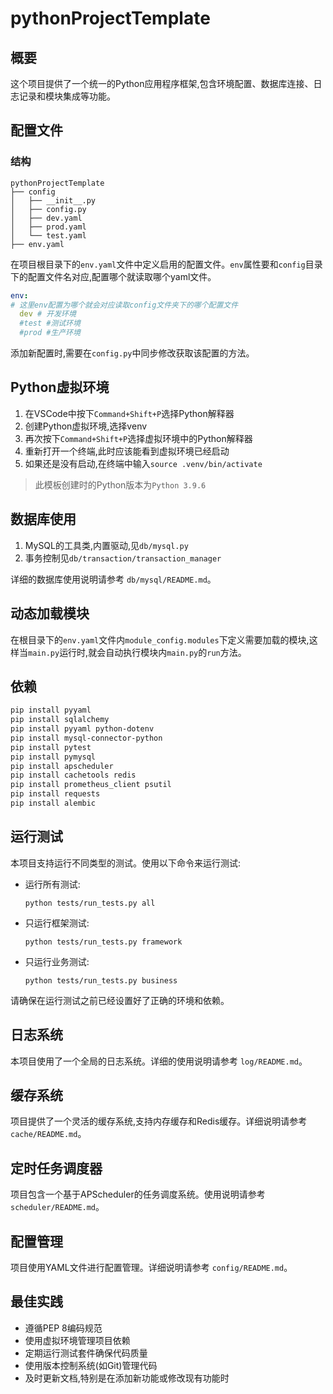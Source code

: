 # pythonProjectTemplate

## 概要

这个项目提供了一个统一的Python应用程序框架,包含环境配置、数据库连接、日志记录和模块集成等功能。

## 配置文件

### 结构

```
pythonProjectTemplate
├── config
│   ├── __init__.py
│   ├── config.py
│   ├── dev.yaml
│   ├── prod.yaml
│   └── test.yaml
├── env.yaml
```

在项目根目录下的`env.yaml`文件中定义启用的配置文件。`env`属性要和`config`目录下的配置文件名对应,配置哪个就读取哪个yaml文件。

```1:5:env.yaml
env:
# 这里env配置为哪个就会对应读取config文件夹下的哪个配置文件
  dev # 开发环境
  #test #测试环境
  #prod #生产环境
```

添加新配置时,需要在`config.py`中同步修改获取该配置的方法。

## Python虚拟环境

1. 在VSCode中按下`Command+Shift+P`选择Python解释器
2. 创建Python虚拟环境,选择venv
3. 再次按下`Command+Shift+P`选择虚拟环境中的Python解释器
4. 重新打开一个终端,此时应该能看到虚拟环境已经启动
5. 如果还是没有启动,在终端中输入`source .venv/bin/activate`

> 此模板创建时的Python版本为`Python 3.9.6`

## 数据库使用

1. MySQL的工具类,内置驱动,见`db/mysql.py`
2. 事务控制见`db/transaction/transaction_manager`

详细的数据库使用说明请参考 `db/mysql/README.md`。

## 动态加载模块

在根目录下的`env.yaml`文件内`module_config.modules`下定义需要加载的模块,这样当`main.py`运行时,就会自动执行模块内`main.py`的`run`方法。

## 依赖

```bash
pip install pyyaml
pip install sqlalchemy
pip install pyyaml python-dotenv
pip install mysql-connector-python
pip install pytest
pip install pymysql
pip install apscheduler
pip install cachetools redis
pip install prometheus_client psutil
pip install requests
pip install alembic
```

## 运行测试

本项目支持运行不同类型的测试。使用以下命令来运行测试:

* 运行所有测试:

  ```
  python tests/run_tests.py all
  ```
* 只运行框架测试:

  ```
  python tests/run_tests.py framework
  ```
* 只运行业务测试:

  ```
  python tests/run_tests.py business
  ```

请确保在运行测试之前已经设置好了正确的环境和依赖。

## 日志系统

本项目使用了一个全局的日志系统。详细的使用说明请参考 `log/README.md`。

## 缓存系统

项目提供了一个灵活的缓存系统,支持内存缓存和Redis缓存。详细说明请参考 `cache/README.md`。

## 定时任务调度器

项目包含一个基于APScheduler的任务调度系统。使用说明请参考 `scheduler/README.md`。

## 配置管理

项目使用YAML文件进行配置管理。详细说明请参考 `config/README.md`。

## 最佳实践

* 遵循PEP 8编码规范
* 使用虚拟环境管理项目依赖
* 定期运行测试套件确保代码质量
* 使用版本控制系统(如Git)管理代码
* 及时更新文档,特别是在添加新功能或修改现有功能时